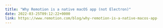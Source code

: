```yaml
---
title: "Why Remotion is a native macOS app (not Electron)"
date: 2022-03-25T09:12:22+0000
link: https://www.remotion.com/blog/why-remotion-is-a-native-macos-app-not-electron
---
```


